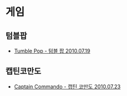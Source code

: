 # 게임

## 텀블팝
* [Tumble Pop - 텀블 팝 2010.07.19](https://jun1517.tistory.com/74)

## 캡틴코만도
* [Captain Commando - 캡틴 코만도 2010.07.23](https://jun1517.tistory.com/117)
